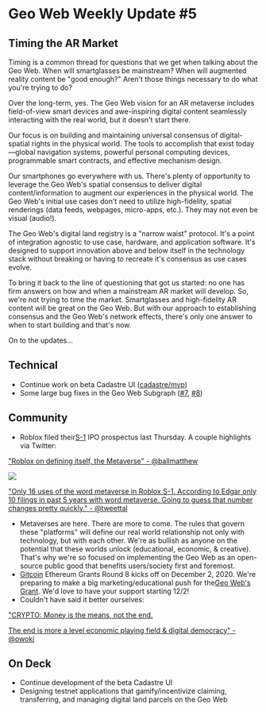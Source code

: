 # Geo Web Weekly Update #5

## Timing the AR Market

Timing is a common thread for questions that we get when talking about the Geo Web. When will smartglasses be mainstream? When will augmented reality content be &quot;good enough?&quot; Aren&#39;t those things necessary to do what you&#39;re trying to do?

Over the long-term, yes. The Geo Web vision for an AR metaverse includes field-of-view smart devices and awe-inspiring digital content seamlessly interacting with the real world, but it doesn&#39;t start there.

Our focus is on building and maintaining universal consensus of digital-spatial rights in the physical world. The tools to accomplish that exist today—global navigation systems, powerful personal computing devices, programmable smart contracts, and effective mechanism design.

Our smartphones go everywhere with us. There&#39;s plenty of opportunity to leverage the Geo Web&#39;s spatial consensus to deliver digital content/information to augment our experiences in the physical world. The Geo Web&#39;s initial use cases don&#39;t need to utilize high-fidelity, spatial renderings (data feeds, webpages, micro-apps, etc.). They may not even be visual (audio!).

The Geo Web&#39;s digital land registry is a &quot;narrow waist&quot; protocol. It&#39;s a point of integration agnostic to use case, hardware, and application software. It&#39;s designed to support innovation above and below itself in the technology stack without breaking or having to recreate it&#39;s consensus as use cases evolve.

To bring it back to the line of questioning that got us started: no one has firm answers on how and when a mainstream AR market will develop. So, we&#39;re not trying to time the market. Smartglasses and high-fidelity AR content will be great on the Geo Web. But with our approach to establishing consensus and the Geo Web&#39;s network effects, there&#39;s only one answer to when to start building and that&#39;s now.

On to the updates...

## Technical

- Continue work on beta Cadastre UI ([cadastre/mvp](https://github.com/Geo-Web-Project/cadastre/tree/mvp))
- Some large bug fixes in the Geo Web Subgraph ([#7](https://github.com/Geo-Web-Project/as-geo-web-coordinate/pull/7), [#8](https://github.com/Geo-Web-Project/as-geo-web-coordinate/pull/8))

## **Community**

- Roblox filed their[S-1](https://www.sec.gov/Archives/edgar/data/1315098/000119312520298230/d87104ds1.htm) IPO prospectus last Thursday. A couple highlights via Twitter:

[&quot;Roblox on defining itself, the Metaverse&quot; - @ballmatthew](https://twitter.com/ballmatthew/status/1329556461706502147)

![](RackMultipart20210309-4-1ezrjd3_html_b6a948a57fe834c2.png)

[&quot;Only 16 uses of the word metaverse in Roblox S-1. According to Edgar only 10 filings in past 5 years with word metaverse. Going to guess that number changes pretty quickly.&quot; - @tweettal](https://twitter.com/tweettal/status/1329586614893309953)

- Metaverses are here. There are more to come. The rules that govern these &quot;platforms&quot; will define our real world relationship not only with technology, but with each other. We&#39;re as bullish as anyone on the potential that these worlds unlock (educational, economic, &amp; creative). That&#39;s why we&#39;re so focused on implementing the Geo Web as an open-source public good that benefits users/society first and foremost.
- [Gitcoin](https://gitcoin.co/grants/?) Ethereum Grants Round 8 kicks off on December 2, 2020. We&#39;re preparing to make a big marketing/educational push for the[Geo Web&#39;s Grant](https://gitcoin.co/grants/1403/the-geo-web). We&#39;d love to have your support starting 12/2!
- Couldn&#39;t have said it better ourselves:

[&quot;CRYPTO: Money is the means, not the end.](https://twitter.com/owocki/status/1330625339333046272)

[The end is more a level economic playing field &amp; digital democracy&quot; - @owoki](https://twitter.com/owocki/status/1330625339333046272)

## **On Deck**

- Continue development of the beta Cadastre UI
- Designing testnet applications that gamify/incentivize claiming, transferring, and managing digital land parcels on the Geo Web
